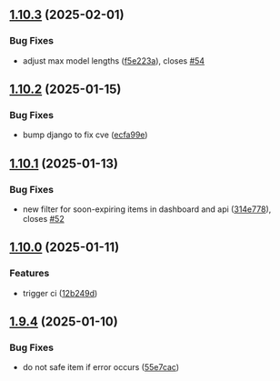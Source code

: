 ## [1.10.3](https://github.com/l4rm4nd/VoucherVault/compare/v1.10.2...v1.10.3) (2025-02-01)


### Bug Fixes

* adjust max model lengths ([f5e223a](https://github.com/l4rm4nd/VoucherVault/commit/f5e223a8ebdd1018f3a1b9dd95dab052c39a848a)), closes [#54](https://github.com/l4rm4nd/VoucherVault/issues/54)

## [1.10.2](https://github.com/l4rm4nd/VoucherVault/compare/v1.10.1...v1.10.2) (2025-01-15)


### Bug Fixes

* bump django to fix cve ([ecfa99e](https://github.com/l4rm4nd/VoucherVault/commit/ecfa99eaeb015f933ffe75b8e98ed0526d75eea7))

## [1.10.1](https://github.com/l4rm4nd/VoucherVault/compare/v1.10.0...v1.10.1) (2025-01-13)


### Bug Fixes

* new filter for soon-expiring items in dashboard and api ([314e778](https://github.com/l4rm4nd/VoucherVault/commit/314e7783fa4979e9fe3d0571fd2bf335d171e749)), closes [#52](https://github.com/l4rm4nd/VoucherVault/issues/52)

## [1.10.0](https://github.com/l4rm4nd/VoucherVault/compare/v1.9.4...v1.10.0) (2025-01-11)


### Features

* trigger ci ([12b249d](https://github.com/l4rm4nd/VoucherVault/commit/12b249db2064a1faacbb473a729b2e5b0d627e8a))

## [1.9.4](https://github.com/l4rm4nd/VoucherVault/compare/v1.9.3...v1.9.4) (2025-01-10)


### Bug Fixes

* do not safe item if error occurs ([55e7cac](https://github.com/l4rm4nd/VoucherVault/commit/55e7caca34361c60b886f0b259200b0f1de0fd4e))

